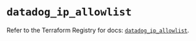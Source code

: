 # `datadog_ip_allowlist`

Refer to the Terraform Registry for docs: [`datadog_ip_allowlist`](https://registry.terraform.io/providers/datadog/datadog/3.65.0/docs/resources/ip_allowlist).
